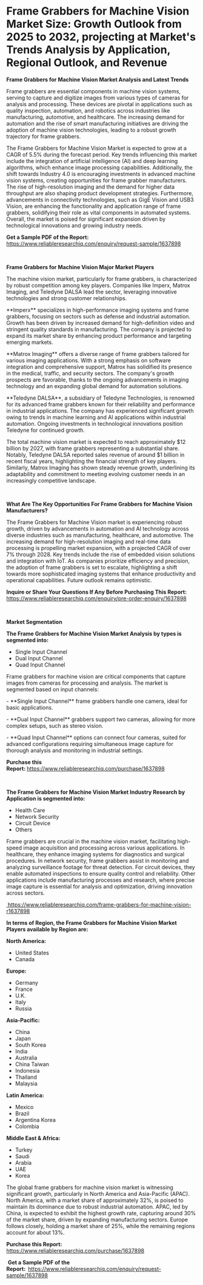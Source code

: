 <p><h1>Frame Grabbers for Machine Vision Market Size: Growth Outlook from 2025 to 2032, projecting at Market's Trends Analysis by Application, Regional Outlook, and Revenue</h1></p><p><strong>Frame Grabbers for Machine Vision Market Analysis and Latest Trends</strong></p>
<p><p>Frame grabbers are essential components in machine vision systems, serving to capture and digitize images from various types of cameras for analysis and processing. These devices are pivotal in applications such as quality inspection, automation, and robotics across industries like manufacturing, automotive, and healthcare. The increasing demand for automation and the rise of smart manufacturing initiatives are driving the adoption of machine vision technologies, leading to a robust growth trajectory for frame grabbers.</p><p>The Frame Grabbers for Machine Vision Market is expected to grow at a CAGR of 5.5% during the forecast period. Key trends influencing this market include the integration of artificial intelligence (AI) and deep learning algorithms, which enhance image processing capabilities. Additionally, the shift towards Industry 4.0 is encouraging investments in advanced machine vision systems, creating opportunities for frame grabber manufacturers. The rise of high-resolution imaging and the demand for higher data throughput are also shaping product development strategies. Furthermore, advancements in connectivity technologies, such as GigE Vision and USB3 Vision, are enhancing the functionality and application range of frame grabbers, solidifying their role as vital components in automated systems. Overall, the market is poised for significant expansion driven by technological innovations and growing industry needs.</p></p>
<p><strong>Get a Sample PDF of the Report:&nbsp;</strong> <a href="https://www.reliableresearchiq.com/enquiry/request-sample/1637898?utm_campaign=3172&utm_medium=2&utm_source=Github&utm_content=ia&utm_term=18042025&utm_id=frame-grabbers-for-machine-vision">https://www.reliableresearchiq.com/enquiry/request-sample/1637898</a></p>
<p>&nbsp;</p>
<p><strong>Frame Grabbers for Machine Vision Major Market Players</strong></p>
<p><p>The machine vision market, particularly for frame grabbers, is characterized by robust competition among key players. Companies like Imperx, Matrox Imaging, and Teledyne DALSA lead the sector, leveraging innovative technologies and strong customer relationships.</p><p>**Imperx** specializes in high-performance imaging systems and frame grabbers, focusing on sectors such as defense and industrial automation. Growth has been driven by increased demand for high-definition video and stringent quality standards in manufacturing. The company is projected to expand its market share by enhancing product performance and targeting emerging markets.</p><p>**Matrox Imaging** offers a diverse range of frame grabbers tailored for various imaging applications. With a strong emphasis on software integration and comprehensive support, Matrox has solidified its presence in the medical, traffic, and security sectors. The company's growth prospects are favorable, thanks to the ongoing advancements in imaging technology and an expanding global demand for automation solutions.</p><p>**Teledyne DALSA**, a subsidiary of Teledyne Technologies, is renowned for its advanced frame grabbers known for their reliability and performance in industrial applications. The company has experienced significant growth owing to trends in machine learning and AI applications within industrial automation. Ongoing investments in technological innovations position Teledyne for continued growth.</p><p>The total machine vision market is expected to reach approximately $12 billion by 2027, with frame grabbers representing a substantial share. Notably, Teledyne DALSA reported sales revenue of around $1 billion in recent fiscal years, highlighting the financial strength of key players. Similarly, Matrox Imaging has shown steady revenue growth, underlining its adaptability and commitment to meeting evolving customer needs in an increasingly competitive landscape.</p></p>
<p>&nbsp;</p>
<p><strong>What Are The Key Opportunities For Frame Grabbers for Machine Vision Manufacturers?</strong></p>
<p><p>The Frame Grabbers for Machine Vision market is experiencing robust growth, driven by advancements in automation and AI technology across diverse industries such as manufacturing, healthcare, and automotive. The increasing demand for high-resolution imaging and real-time data processing is propelling market expansion, with a projected CAGR of over 7% through 2028. Key trends include the rise of embedded vision solutions and integration with IoT. As companies prioritize efficiency and precision, the adoption of frame grabbers is set to escalate, highlighting a shift towards more sophisticated imaging systems that enhance productivity and operational capabilities. Future outlook remains optimistic.</p></p>
<p><strong>Inquire or Share Your Questions If Any Before Purchasing This Report:</strong> <a href="https://www.reliableresearchiq.com/enquiry/pre-order-enquiry/1637898?utm_campaign=3172&utm_medium=2&utm_source=Github&utm_content=ia&utm_term=18042025&utm_id=frame-grabbers-for-machine-vision">https://www.reliableresearchiq.com/enquiry/pre-order-enquiry/1637898</a></p>
<p>&nbsp;</p>
<p><strong>Market Segmentation</strong></p>
<p><strong>The Frame Grabbers for Machine Vision Market Analysis by types is segmented into:</strong></p>
<p><ul><li>Single Input Channel</li><li>Dual Input Channel</li><li>Quad Input Channel</li></ul></p>
<p><p>Frame grabbers for machine vision are critical components that capture images from cameras for processing and analysis. The market is segmented based on input channels: </p><p>- **Single Input Channel** frame grabbers handle one camera, ideal for basic applications. </p><p>- **Dual Input Channel** grabbers support two cameras, allowing for more complex setups, such as stereo vision. </p><p>- **Quad Input Channel** options can connect four cameras, suited for advanced configurations requiring simultaneous image capture for thorough analysis and monitoring in industrial settings.</p></p>
<p><strong>Purchase this Report:&nbsp;</strong><a href="https://www.reliableresearchiq.com/purchase/1637898?utm_campaign=3172&utm_medium=2&utm_source=Github&utm_content=ia&utm_term=18042025&utm_id=frame-grabbers-for-machine-vision">https://www.reliableresearchiq.com/purchase/1637898</a></p>
<p>&nbsp;</p>
<p><strong>The Frame Grabbers for Machine Vision Market Industry Research by Application is segmented into:</strong></p>
<p><ul><li>Health Care</li><li>Network Security</li><li>Circuit Device</li><li>Others</li></ul></p>
<p><p>Frame grabbers are crucial in the machine vision market, facilitating high-speed image acquisition and processing across various applications. In healthcare, they enhance imaging systems for diagnostics and surgical procedures. In network security, frame grabbers assist in monitoring and analyzing surveillance footage for threat detection. For circuit devices, they enable automated inspections to ensure quality control and reliability. Other applications include manufacturing processes and research, where precise image capture is essential for analysis and optimization, driving innovation across sectors.</p></p>
<p><a href="https://www.reliableresearchiq.com/frame-grabbers-for-machine-vision-r1637898?utm_campaign=3172&utm_medium=2&utm_source=Github&utm_content=ia&utm_term=18042025&utm_id=frame-grabbers-for-machine-vision">&nbsp;https://www.reliableresearchiq.com/frame-grabbers-for-machine-vision-r1637898</a></p>
<p><strong>In terms of Region, the Frame Grabbers for Machine Vision Market Players available by Region are:</strong></p>
<p>
    <p> <strong> North America: </strong>
        <ul>
            <li>United States</li>
            <li>Canada</li>
        </ul>
        </p> 
    <p> <strong> Europe: </strong>
        <ul>
            <li>Germany</li>
            <li>France</li>
            <li>U.K.</li>
            <li>Italy</li>
            <li>Russia</li>
        </ul>
        </p> 
    <p> <strong> Asia-Pacific: </strong>
        <ul>
            <li>China</li>
            <li>Japan</li>
            <li>South Korea</li>
            <li>India</li>
            <li>Australia</li>
            <li>China Taiwan</li>
            <li>Indonesia</li>
            <li>Thailand</li>
            <li>Malaysia</li>
        </ul>
        </p> 
    <p> <strong> Latin America: </strong>
        <ul>
            <li>Mexico</li>
            <li>Brazil</li>
            <li>Argentina Korea</li>
            <li>Colombia</li>
        </ul>
        </p> 
    <p> <strong> Middle East & Africa: </strong>
        <ul>
            <li>Turkey</li>
            <li>Saudi</li>
            <li>Arabia</li>
            <li>UAE</li>
            <li>Korea</li>
        </ul>
    </p>
    </p>
<p><p>The global frame grabbers for machine vision market is witnessing significant growth, particularly in North America and Asia-Pacific (APAC). North America, with a market share of approximately 32%, is poised to maintain its dominance due to robust industrial automation. APAC, led by China, is expected to exhibit the highest growth rate, capturing around 30% of the market share, driven by expanding manufacturing sectors. Europe follows closely, holding a market share of 25%, while the remaining regions account for about 13%.</p></p>
<p><strong>Purchase this Report: </strong><a href="https://www.reliableresearchiq.com/purchase/1637898?utm_campaign=3172&utm_medium=2&utm_source=Github&utm_content=ia&utm_term=18042025&utm_id=frame-grabbers-for-machine-vision">https://www.reliableresearchiq.com/purchase/1637898</a></p>
<p>&nbsp;<strong>Get a Sample PDF of the Report:&nbsp;&nbsp;</strong><a href="https://www.reliableresearchiq.com/enquiry/request-sample/1637898?utm_campaign=3172&utm_medium=2&utm_source=Github&utm_content=ia&utm_term=18042025&utm_id=frame-grabbers-for-machine-vision">https://www.reliableresearchiq.com/enquiry/request-sample/1637898</a></p>
<p><strong></strong></p>
<p><p></p><p></p><p></p></p>